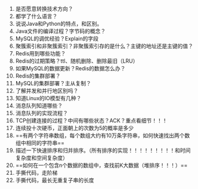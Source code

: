 1. 是否愿意转换技术方向？
2.  都学了什么语言？
3. 说说Java和Python的特点，和区别。
4. Java文件的编译过程？字节码的概念？
5. MySQL的调优经验？Explain的字段
6.  聚簇索引和非聚簇索引？非聚簇索引存的是什么？主键的地址还是主键的值？
7. Redis用到哪些功能？
8.  Redis的过期策略？ttl、随机删除、删除最旧（LRU）
9.  如果MySQL的数据更新？Redis的数据怎么办？
10.  Redis的集群部署？
11.  MySQL的集群部署？主从复制？
12. 了解并发和并行地区别吗？
13. 知道Linux的IO模型有几种？
14. 消息队列知道哪些？
15. 消息队列的实现流程？
16. TCP创建连接的过程？中间有哪些状态？ACK？重点看细节！！！
17. 连续投十次硬币，正面朝上的次数为5的概率是多少
18. ==有两个字符串数组，每个数组大约有10万条字符串，如何快速找出两个数组中相同的字符串==
19. 描述一下快速排序和归并排序。（所有排序的实现！！！！！！！！！和时间复杂度和空间复杂度）
20.  ==如何在一个包含n个数据的数组中，查找前K大数据（堆排序！！！）==
21. 手撕代码，走阶梯
22. 手撕代码，最长无重复子串的长度